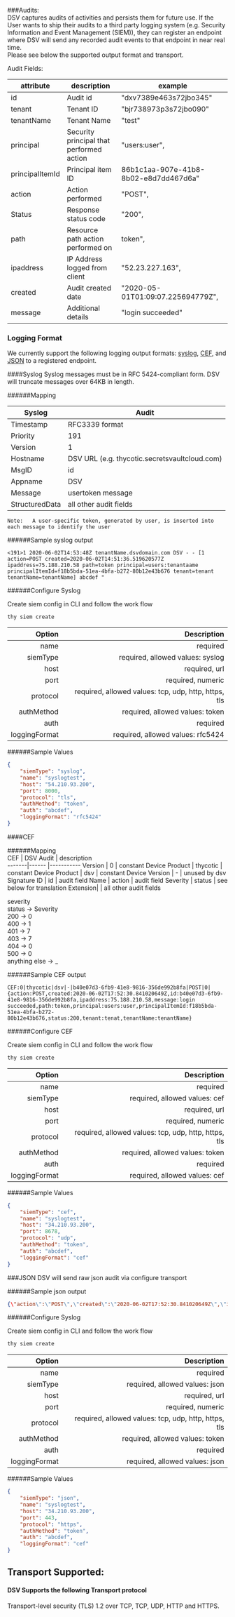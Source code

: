 [title]: # (SIEM Integrations)
[tags]: # (DevOps Secrets Vault,DSV,)
[priority]: # (8000)

###Audits:  
DSV captures audits of activities and persists them for future use. If the User wants to ship their audits to a third party logging system (e.g. Security Information and Event Management (SIEM)), they can register an endpoint where DSV will send any recorded audit events to that endpoint in near real time.  
Please see below the supported output format and transport. 

Audit Fields: 

attribute  | description | example 
------------ | ------------- |------------
id | Audit id | "dxv7389e463s72jbo345"
tenant | Tenant ID | "bjr738973p3s72jbo090"
tenantName | Tenant Name | "test"
principal  | Security principal that performed action | "users:user",
principalItemId | Principal item ID | 86b1c1aa-907e-41b8-8b02-e8d7dd467d6a"
action | Action performed  | "POST",
Status | Response status code  | "200",
path | Resource path action performed on  | token",
ipaddress  | IP Address logged from client  | "52.23.227.163",
created | Audit created date  | "2020-05-01T01:09:07.225694779Z",
message |  Additional details | "login succeeded"


### Logging Format 
We currently support the following logging output formats: [syslog](https://tools.ietf.org/html/rfc5424),  [CEF](https://kc.mcafee.com/resources/sites/MCAFEE/content/live/CORP_KNOWLEDGEBASE/78000/KB78712/en_US/CEF_White_Paper_20100722.pdf), and [JSON](https://tools.ietf.org/html/rfc7159) to a registered endpoint.

####Syslog
Syslog messages must be in RFC 5424-compliant form. DSV will truncate messages over 64KB in length.
  
######Mapping 

Syslog | Audit
-------|--------
Timestamp | RFC3339 format
Priority | 191
Version | 1
Hostname | DSV URL (e.g. thycotic.secretsvaultcloud.com)
MsgID |id
Appname|DSV
Message | usertoken message
StructuredData | all other audit fields 


```
Note:   A user-specific token, generated by user, is inserted into each message to identify the user
```
######Sample syslog output
```
<191>1 2020-06-02T14:53:48Z tenantName.dsvdomain.com DSV - - [1 action=POST created=2020-06-02T14:51:36.519620577Z ipaddress=75.188.210.58 path=token principal=users:tenantaame principalItemId=f18b5bda-51ea-4bfa-b272-80b12e43b676 tenant=tenant tenantName=tenantName] abcdef "
```
######Configure Syslog 
 
Create siem config in CLI and follow the work flow  

```bash
thy siem create
```
| Option | Description |
| ------:| -----------:|
name |        required   | 
siemType |       required, allowed values: syslog   |
host |         required, url   |
port |          required, numeric    | 
protocol  |     required, allowed values: tcp, udp, http, https, tls      |
authMethod |    required, allowed values: token   
auth |       required   |
loggingFormat |  required, allowed values: rfc5424   | 

######Sample Values 

```json
{
	"siemType": "syslog",
	"name": "syslogtest",
	"host": "54.210.93.200",
	"port": 8000,
	"protocol": "tls",
	"authMethod": "token",
	"auth": "abcdef",
	"loggingFormat": "rfc5424"
}

```

####CEF

######Mapping  
CEF | DSV Audit   | description   
-------|------ |-----------
Version | 0  | constant 
Device Product |  thycotic  | constant
Device Product | dsv  | constant
Device Version | - | unused by dsv
Signature ID | id | audit field
Name | action | audit field
Severity | status |  see below for translation 
Extension| | all other audit fields
              
severity        
 status -> Severity  
 200 -> 0    
 400 -> 1        
 401 -> 7        
 403 -> 7        
 404 -> 0               
 500 -> 0        
 anything else -> _   


######Sample CEF output
```
CEF:0|thycotic|dsv|-|b40e07d3-6fb9-41e8-9816-356de992b8fa|POST|0|{action:POST,created:2020-06-02T17:52:30.841020649Z,id:b40e07d3-6fb9-41e8-9816-356de992b8fa,ipaddress:75.188.210.58,message:login succeeded,path:token,principal:users:user,principalItemId:f18b5bda-51ea-4bfa-b272-80b12e43b676,status:200,tenant:tenat,tenantName:tenantName}
```   

######Configure CEF 

Create siem config in CLI and follow the work flow 
 
```bash
thy siem create
```
| Option | Description |
| ------:| -----------:|
name |        required   | 
siemType |       required, allowed values: cef   |
host |         required, url   |
port |          required, numeric    | 
protocol  |     required, allowed values: tcp, udp, http, https, tls      |
authMethod |    required, allowed values: token   
auth |       required   |
loggingFormat |  required, allowed values: cef   |

######Sample Values 
```json
{
	"siemType": "cef",
	"name": "syslogtest",
	"host": "34.210.93.200",
	"port": 8678,
	"protocol": "udp",
	"authMethod": "token",
	"auth": "abcdef",
	"loggingFormat": "cef"
}

```

###JSON
DSV will send raw json audit via configure transport 

######Sample json  output
```json
{\"action\":\"POST\",\"created\":\"2020-06-02T17:52:30.841020649Z\",\"id\":\"b40e07d3-6fb9-41e8-9816-356de992b8fa\",\"ipaddress\":\"75.188.210.58\",\"message\":\"login succeeded\",\"path\":\"token\",\"principal\":\"users:user\",\"principalItemId\":\"f18b5bda-51ea-4bfa-b272-80b12e43b676\",\"status\":\"\",\"tenant\":\"tenat\",\"tenantName\":\"tenantName\"}
```
######Configure Syslog 

Create siem config in CLI and follow the work flow 
 
```bash
thy siem create
```
| Option | Description |
| ------:| -----------:|
name |        required   | 
siemType |       required, allowed values: json   |
host |         required, url   |
port |          required, numeric    | 
protocol  |     required, allowed values: tcp, udp, http, https, tls      |
authMethod |    required, allowed values: token   
auth |       required   |
loggingFormat |  required, allowed values: json   |

######Sample Values 
```json
{
	"siemType": "json",
	"name": "syslogtest",
	"host": "34.210.93.200",
	"port": 443,
	"protocol": "https",
	"authMethod": "token",
	"auth": "abcdef",
	"loggingFormat": "cef"
}

```

## Transport Supported:
#### DSV Supports the following  Transport protocol   
Transport-level security (TLS) 1.2 over TCP,
TCP, UDP, HTTP and HTTPS.



